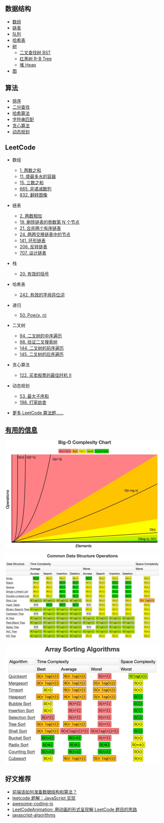 ## 数据结构

- [数组](/Notes/数组.md)
- [链表](/Notes/链表.md)
- [队列](/Notes/队列.md)
- [哈希表](/Notes/HashTable.md)
- [树](/Notes/二叉树.md)
  - [二叉查找树 BST](/Notes/二叉查找树BST.md)
  - [红黑树 R-B Tree](/Notes/红黑树R-B-Tree.md)
  - [堆 Heap](/Notes/堆Heap.md)
- [图](/Notes/图.md)

## 算法

- [排序](/Notes/Sort.md)
- [二分查找](/Notes/BinarySearch.md)
- [哈希算法](/Notes/哈希算法.md)
- [字符串匹配](/Notes/字符串匹配.md)
- [贪心算法](/Notes/贪心算法.md)
- [动态规划](/Notes/动态规划.md)

## LeetCode

- 数组

  - [1. 两数之和](/LeetCode/1_TwoSum.js)
  - [11. 盛最多水的容器](/LeetCode/11_ContainerWithMostWater.js)
  - [15. 三数之和](/LeetCode/15_3Sum.js)
  - [665. 非递减数列](/LeetCode/665_NondecreasingArray.js)
  - [832. 翻转图像](/LeetCode/832_FlipAndInvertImage.js)

- 链表

  - [2. 两数相加](/LeetCode/2_AddTwoNumbers.js)
  - [19. 删除链表的倒数第 N 个节点](/LeetCode/19_RemoveNthNodeFromEndofList.js)
  - [21. 合并两个有序链表](/LeetCode/21_MergeTwoSortedLists.js)
  - [24. 两两交换链表中的节点](/LeetCode/24_SwapNodesInPairs.js)
  - [141. 环形链表](/LeetCode/141_LinkedListCycle.js)
  - [206. 反转链表](/LeetCode/206_ReverseLinkedList.js)
  - [707. 设计链表](/LeetCode/707_DesignLinkedList.js)

- 栈

  - [20. 有效的括号](/LeetCode/20_ValidParentheses.js)

- 哈希表

  - [242. 有效的字母异位词](/LeetCode/242_ValidAnagram.js)

- 递归

  - [50. Pow(x, n)](/LeetCode/50_Pow.js)

- 二叉树

  - [94. 二叉树的中序遍历](/LeetCode/94_BinaryTreeInorderTraversal.js)
  - [98. 验证二叉搜索树](/LeetCode/98_ValidateBinarySearchTree.js)
  - [144. 二叉树的前序遍历](/LeetCode/144_BinaryTreePreorderTraversal.js)
  - [145. 二叉树的后序遍历](/LeetCode/145_BinaryTreePostorderTraversal.js)

- 贪心算法

  - [122. 买卖股票的最佳时机 II](/LeetCode/122_BestTimetoBuyandSellStockII.js)

- 动态规划

  - [53. 最大子序和](/LeetCode/53_MaximumSubarray.js)
  - [198. 打家劫舍](/LeetCode/198_HouseRobber.js)

- [更多 LeetCode 算法题......](/Notes/LeetCode.md)

## [有用的信息](https://www.bigocheatsheet.com/)

![](/Assets/images/Big-O_Complexity_Chart.png)

![](/Assets/images/Common_Data_Structure_Operations.png)

![](/Assets/images/Array_Sorting_Algorithms.png)

<!-- ## [数据结构与算法之美](https://time.geekbang.org/column/126)

1. 如何抓住重点，系统高效的学习数据结构与算法

   - [数据结构与算法大纲](/MindMap/Geek/知识图谱.jpg)
   - [20 个基本知识点](/Notes/Geek/01.20个基本知识点.md)
   - [学习技巧](/Notes/Geek/01.学习技巧.md)

2. [学习书单](/MindMap/Geek/学习书单.jpg)

3. 复杂度分析（上）：如何分析、统计算法的执行效率和资源消耗？

   - [大 O 复杂度表示法](/Notes/Geek/03.大O复杂度表示法.md)
   - [时间复杂度分析](/Notes/Geek/03.时间复杂度分析.md)
   - [常用的几种时间复杂度曲线图](/MindMap/Geek/常用的几种时间复杂度曲线图.jpg)
   - [几种常见时间复杂度实例分析](/Notes/Geek/03.几种常见时间复杂度实例分析.md)

4. [复杂度分析（下）：浅析最好、最坏、平均、均摊时间复杂度](/Notes/Geek/04.最好、最坏、平均、均摊时间复杂度.md)

5. [数组](/Notes/Geek/05.数组.md)

7. [栈](/Notes/Geek/07.栈.md)

8. [队列](/Notes/Geek/08.队列.md)

9. [递归](/Notes/Geek/09.递归.md)  -->

## 好文推荐

- [前端该如何准备数据结构和算法？](https://juejin.im/post/5d5b307b5188253da24d3cd1)
- [leetcode 题解：JavaScript 实现](https://github.com/azl397985856/leetcode)
- [awesome-coding-js](https://github.com/ConardLi/awesome-coding-js)
- [LeetCodeAnimation: 用动画的形式呈现解 LeetCode 题目的思路](https://github.com/MisterBooo/LeetCodeAnimation)
- [javascript-algorithms](https://github.com/trekhleb/javascript-algorithms)
